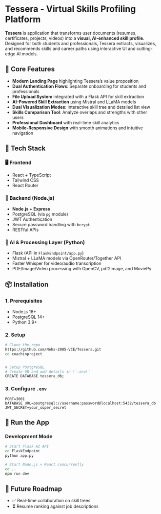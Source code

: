 
# Tessera - Virtual Skills Profiling Platform

**Tessera** is application that transforms user documents (resumes, certificates, projects, videos) into a **visual, AI-enhanced skill profile**. Designed for both students and professionals, Tessera extracts, visualizes, and recommends skills and career paths using interactive UI and cutting-edge AI models.

## 🌟 Core Features

- **Modern Landing Page** highlighting Tessera’s value proposition
- **Dual Authentication Flows**: Separate onboarding for students and professionals
- **File Upload System** integrated with a Flask API for skill extraction
- **AI-Powered Skill Extraction** using Mistral and LLaMA models
- **Dual Visualization Modes**: Interactive skill tree and detailed list view
- **Skills Comparison Tool**: Analyze overlaps and strengths with other users
- **Professional Dashboard** with real-time skill analytics
- **Mobile-Responsive Design** with smooth animations and intuitive navigation

## 🧠 Tech Stack

### 🖥️ Frontend
- React + TypeScript
- Tailwind CSS
- React Router


### 🧪 Backend (Node.js)
- **Node.js + Express**
- PostgreSQL (via `pg` module)
- JWT Authentication
- Secure password handling with `bcrypt`
- RESTful APIs

### 🧠 AI & Processing Layer (Python)
- Flask (API in `FlaskEndpoint/app.py`)
- Mistral + LLaMA models via OpenRouter/Together API
- Faster Whisper for video/audio transcription
- PDF/Image/Video processing with OpenCV, pdf2image, and MoviePy

## 📦 Installation

### 1. Prerequisites

- Node.js 18+
- PostgreSQL 14+
- Python 3.9+

### 2. Setup

```bash
# Clone the repo
https://github.com/Neha-2005-VCE/Tessera.git
cd coachinproject


# Setup PostgreSQL
# Create DB and add details in \`.env\`
CREATE DATABASE tessera_db;
```

### 3. Configure `.env`

```env
PORT=3001
DATABASE_URL=postgresql://username:password@localhost:5432/tessera_db
JWT_SECRET=your_super_secret
```

## 🚀 Run the App

### Development Mode

```bash
# Start Flask AI API
cd FlaskEndpoint
python app.py

# Start Node.js + React concurrently
cd ..
npm run dev
```



## 🧪 Future Roadmap

- ✅ Real-time collaboration on skill trees
- ⏳ Resume ranking against job descriptions

